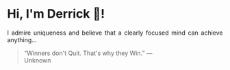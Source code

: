 # Hi, I'm Derrick 👋!
<p align="justify">I admire uniqueness and believe that a clearly focused mind can achieve anything...</p> 
<!-- #quote-start -->
<blockquote>&ldquo;Winners don't Quit. That's why they Win.&rdquo; &mdash; <footer>Unknown</footer></blockquote>
<!-- #quote-end -->
